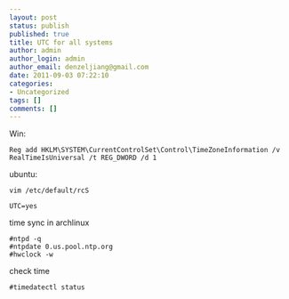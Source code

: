 ```yaml
---
layout: post
status: publish
published: true
title: UTC for all systems
author: admin
author_login: admin
author_email: denzeljiang@gmail.com
date: 2011-09-03 07:22:10
categories:
- Uncategorized
tags: []
comments: []
---
```

Win:

```
Reg add HKLM\SYSTEM\CurrentControlSet\Control\TimeZoneInformation /v RealTimeIsUniversal /t REG_DWORD /d 1
```

ubuntu:
```
vim /etc/default/rcS
```
```
UTC=yes
```


time sync in archlinux

```
#ntpd -q
#ntpdate 0.us.pool.ntp.org 
#hwclock -w
```

check time

```
#timedatectl status
```
